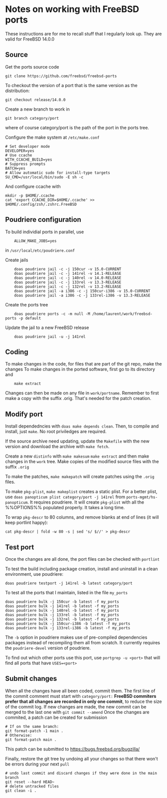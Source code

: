 # Notes on working with FreeBSD ports

These instructions are for me to recall stuff that I regularly look up. They are valid for FreeBSD 14.0.0

## Source
Get the ports source code

    git clone https://github.com/freebsd/freebsd-ports

To checkout the version of a port that is the same version as the distribution:

    git checkout release/14.0.0

Create a new branch to work in

    git branch category/port
where of course category/port is the path of the port in the ports tree.

Configure the make system at `/etc/make.conf`

    # Set developer mode
    DEVELOPER=yes
    # Use ccache
    WITH_CCACHE_BUILD=yes
    # Suppress prompts
    BATCH=yes
    # Allow automatic sudo for install-type targets
    SU_CMD=/usr/local/bin/sudo -E sh -c

And configure ccache with

    mkdir -p $HOME/.ccache
    cat 'export CCACHE_DIR=$HOME/.ccache' >> $HOME/.config/zsh/.zshrc.FreeBSD

## Poudriere configuration
To build individial ports in parallel, use

        ALLOW_MAKE_JOBS=yes
in `/usr/local/etc/poudriere.conf`

Create jails

        doas poudriere jail -c -j 150cur -v 15.0-CURRENT
        doas poudriere jail -c -j 141rel -v 14.1-RELEASE
        doas poudriere jail -c -j 140rel -v 14.0-RELEASE
        doas poudriere jail -c -j 133rel -v 13.3-RELEASE
        doas poudriere jail -c -j 132rel -v 13.2-RELEASE
        doas poudriere jail -a i386 -c -j 150cur-i386 -v 15.0-CURRENT
        doas poudriere jail -a i386 -c -j 133rel-i386 -v 13.3-RELEASE

Create the ports tree

        doas poudriere ports -c -m null -M /home/laurent/work/freebsd-ports -p default

Update the jail to a new FreeBSD release

        doas poudriere jail -u -j 141rel

## Coding
To make changes in the code, for files that are part of the git repo, make the changes
To make changes in the ported software, first go to its directory and

        make extract
Changes can then be made on any file in `work/portname`. Remember to first make a copy with the suffix .orig. That's needed for the patch creation.

## Modify port
Install dependedncies with `doas make depends clean`. Then, to compile and install, just `make`. No root priviledges are required.

If the source archive need updating, update the `Makefile` with the new version and download the archive with `make fetch`.

Create a new `distinfo` with `make makesum`
`make extract` and then make changes in the `work` tree. Make copies of the modified source files with the suffix `.orig` 

To make the patches, `make makepatch` will create patches using the `.orig` files.

To make `pkg-plist`, `make makeplist` creates a static plist. For a better plist, use `doas panopticum plist category/port -j 141rel` from `ports-mgmt/hs-panopticum`. It requires poudriere. It will create `pkg-plist` with all the %%OPTIONS%% populated properly. It takes a long time.

To wrap `pkg-descr` to 80 columns, and remove blanks at end of lines (it will keep portlint happy): 

    cat pkg-descr | fold -w 80 -s | sed 's/ $//' > pkg-descr

## Test port
Once the changes are all done, the port files can be checked with `portlint`

To test the build including package creation, install and uninstall in a clean environment, use poudriere:

    doas poudriere testport -j 141rel -b latest category/port

To test all the ports that I maintain, listed in the file `my_ports`

    doas poudriere bulk -j 150cur -b latest -f my_ports
    doas poudriere bulk -j 141rel -b latest -f my_ports
    doas poudriere bulk -j 140rel -b latest -f my_ports
    doas poudriere bulk -j 133rel -b latest -f my_ports
    doas poudriere bulk -j 132rel -b latest -f my_ports
    doas poudriere bulk -j 150cur-i386 -b latest -f my_ports
    doas poudriere bulk -j 133rel-i386 -b latest -f my_ports

The `-b` option in poudriere makes use of pre-compiled dependencies packages instead of recompiling them all from scratch. It currently requires the `poudriere-devel` version of poudriere.

To find out which other ports use this port, use `portgrep -u <port>` that will find all ports that have `USES=<port>`

## Submit changes
When all the changes have all been coded, commit them. The first line of the commit comment must start with `category/port:`
**FreeBSD commiters prefer that all changes are recorded in only one commit**, to reduce the size of the commit log.
If new changes are made, the new commit can be merged to the last one with `git commit --amend`
Once the changes are commited, a patch can be created for submission

    # If on the same bramch:
    git format-patch -1 main .
    # Otherwise:
    git format-patch main .
This patch can be submitted to https://bugs.freebsd.org/bugzilla/

Finally, restore the git tree by undoing all your changes so that there won't be errors during your next `pull`

    # undo last commit and discard changes if they were done in the main branch
    git reset --hard HEAD~
    # delete untracked files
    git clean -i .

